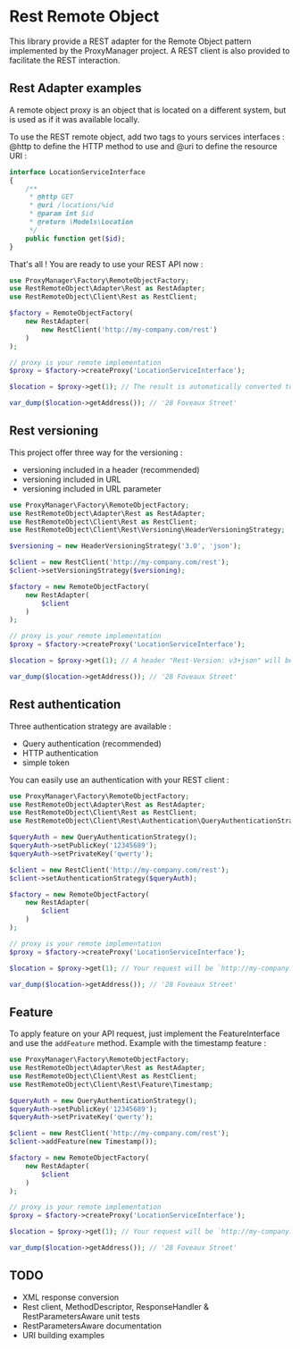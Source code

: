 # Rest Remote Object

This library provide a REST adapter for the Remote Object pattern implemented by the ProxyManager project.
A REST client is also provided to facilitate the REST interaction.

## Rest Adapter examples

A remote object proxy is an object that is located on a different system, but is used as if it was available locally.

To use the REST remote object, add two tags to yours services interfaces : @http to define the HTTP method to use and @uri to define the resource URI :

```php
interface LocationServiceInterface
{
    /**
     * @http GET
     * @uri /locations/%id
     * @param int $id
     * @return \Models\Location
     */
    public function get($id);
}
```

That's all ! You are ready to use your REST API now :

```php
use ProxyManager\Factory\RemoteObjectFactory;
use RestRemoteObject\Adapter\Rest as RestAdapter;
use RestRemoteObject\Client\Rest as RestClient;

$factory = RemoteObjectFactory(
    new RestAdapter(
        new RestClient('http://my-company.com/rest')
    )
);

// proxy is your remote implementation
$proxy = $factory->createProxy('LocationServiceInterface');

$location = $proxy->get(1); // The result is automatically converted to a `\Models\Location` class.

var_dump($location->getAddress()); // '28 Foveaux Street'
```

## Rest versioning

This project offer three way for the versioning :
* versioning included in a header (recommended)
* versioning included in URL
* versioning included in URL parameter

```php
use ProxyManager\Factory\RemoteObjectFactory;
use RestRemoteObject\Adapter\Rest as RestAdapter;
use RestRemoteObject\Client\Rest as RestClient;
use RestRemoteObject\Client\Rest\Versioning\HeaderVersioningStrategy;

$versioning = new HeaderVersioningStrategy('3.0', 'json');

$client = new RestClient('http://my-company.com/rest');
$client->setVersioningStrategy($versioning);

$factory = new RemoteObjectFactory(
    new RestAdapter(
        $client
    )
);

// proxy is your remote implementation
$proxy = $factory->createProxy('LocationServiceInterface');

$location = $proxy->get(1); // A header "Rest-Version: v3+json" will be added

var_dump($location->getAddress()); // '28 Foveaux Street'
```

## Rest authentication

Three authentication strategy are available :
* Query authentication (recommended)
* HTTP authentication
* simple token

You can easily use an authentication with your REST client :

```php
use ProxyManager\Factory\RemoteObjectFactory;
use RestRemoteObject\Adapter\Rest as RestAdapter;
use RestRemoteObject\Client\Rest as RestClient;
use RestRemoteObject\Client\Rest\Authentication\QueryAuthenticationStrategy;

$queryAuth = new QueryAuthenticationStrategy();
$queryAuth->setPublicKey('12345689');
$queryAuth->setPrivateKey('qwerty');

$client = new RestClient('http://my-company.com/rest');
$client->setAuthenticationStrategy($queryAuth);

$factory = new RemoteObjectFactory(
    new RestAdapter(
        $client
    )
);

// proxy is your remote implementation
$proxy = $factory->createProxy('LocationServiceInterface');

$location = $proxy->get(1); // Your request will be `http://my-company.com/rest/locations/1?public_key=12345689&signature=aaa665b46e1060c6b7e5a6b5c891c37312149ece`

var_dump($location->getAddress()); // '28 Foveaux Street'
```

## Feature

To apply feature on your API request, just implement the FeatureInterface and use the `addFeature` method. Example with the timestamp feature :

```php
use ProxyManager\Factory\RemoteObjectFactory;
use RestRemoteObject\Adapter\Rest as RestAdapter;
use RestRemoteObject\Client\Rest as RestClient;
use RestRemoteObject\Client\Rest\Feature\Timestamp;

$queryAuth = new QueryAuthenticationStrategy();
$queryAuth->setPublicKey('12345689');
$queryAuth->setPrivateKey('qwerty');

$client = new RestClient('http://my-company.com/rest');
$client->addFeature(new Timestamp());

$factory = new RemoteObjectFactory(
    new RestAdapter(
        $client
    )
);

// proxy is your remote implementation
$proxy = $factory->createProxy('LocationServiceInterface');

$location = $proxy->get(1); // Your request will be `http://my-company.com/rest/locations/1?t=1383881696`

var_dump($location->getAddress()); // '28 Foveaux Street'
```

## TODO

* XML response conversion
* Rest client, MethodDescriptor, ResponseHandler & RestParametersAware unit tests
* RestParametersAware documentation
* URI building examples